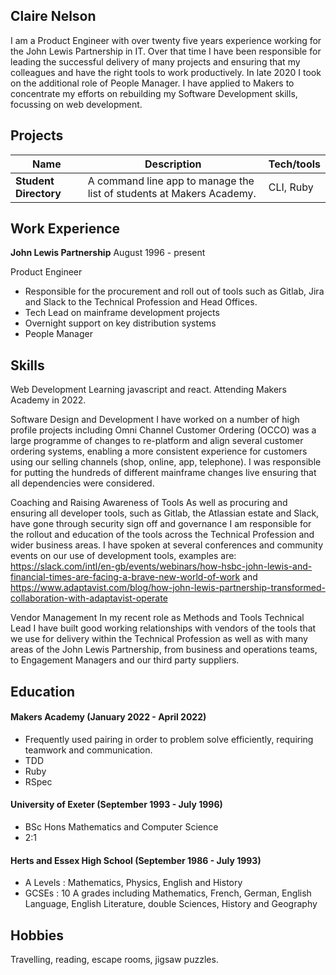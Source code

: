 ## Claire Nelson

I am a Product Engineer with over twenty five years experience working for the John Lewis Partnership in IT. Over that time I have been responsible for leading the successful delivery of many projects and ensuring that my colleagues and have the right tools to work productively. In late 2020 I took on the additional role of People Manager.
I have applied to Makers to concentrate my efforts on rebuilding my Software Development skills, focussing on web development.

## Projects

| Name                         | Description                                                          | Tech/tools        |
| ---------------------------- | -------------------------------------------------------------------- | ----------------- |
| **Student Directory**        | A command line app to manage the list of students at Makers Academy. | CLI, Ruby         |


## Work Experience

**John Lewis Partnership** August 1996 - present

Product Engineer

- Responsible for the procurement and roll out of tools such as Gitlab, Jira and Slack to the Technical Profession and Head Offices.
- Tech Lead on mainframe development projects
- Overnight support on key distribution systems
- People Manager


## Skills

Web Development
Learning javascript and react.   Attending Makers Academy in 2022.

Software Design and Development
I have worked on a number of high profile projects including Omni Channel Customer Ordering (OCCO) was a large programme of changes to re-platform and align several customer ordering systems, enabling a more consistent experience for customers using our selling channels (shop, online, app, telephone). I was responsible for putting the hundreds of different mainframe changes live ensuring that all dependencies were considered.

Coaching and Raising Awareness of Tools
As well as procuring and ensuring all developer tools, such as Gitlab, the Atlassian estate and Slack, have gone through security sign off and governance I am responsible for the rollout and education of the tools across the Technical Profession and wider business areas.
I have spoken at several conferences and community events on our use of development tools, examples are:
 https://slack.com/intl/en-gb/events/webinars/how-hsbc-john-lewis-and-financial-times-are-facing-a-brave-new-world-of-work and 
 https://www.adaptavist.com/blog/how-john-lewis-partnership-transformed-collaboration-with-adaptavist-operate

Vendor Management
In my recent role as Methods and Tools Technical Lead I have built good working relationships with vendors of the tools that we use for delivery within the Technical Profession as well as with many areas of the John Lewis Partnership, from business and operations teams, to Engagement Managers and our third party suppliers.


## Education

#### Makers Academy (January 2022 - April 2022)
- Frequently used pairing in order to problem solve efficiently, requiring teamwork and communication.
- TDD
- Ruby
- RSpec

#### University of Exeter (September 1993 - July 1996)

- BSc Hons Mathematics and Computer Science
- 2:1

#### Herts and Essex High School (September 1986 - July 1993)

- A Levels : Mathematics, Physics, English and History
- GCSEs    : 10 A grades including Mathematics, French, German, English Language, English Literature, double Sciences, History and Geography

## Hobbies

Travelling, reading, escape rooms, jigsaw puzzles.